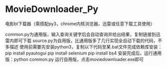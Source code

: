 # MovieDownloader_Py
电影bt下载器（需搭配py3，chrome内核浏览器，迅雷或任意下载工具使用）

common.py为通用版，输入查询关键字后会自动查询并给出结果，复制链接到迅雷内即可下载
source.py为自用版，比通用版多了几行实现全自动下载的代码，不多描述
使用前需要先安装python3，复制以下代码至某.bat文件完成依赖库安装：
pip install pyautogui
pip install selenium
pip install bs4
安装完成后，运行通用版：python common.py
运行自用版，点击moviedownloader.exe即可

